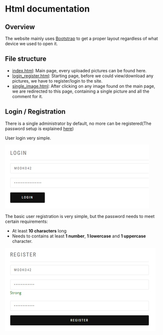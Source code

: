# Html documentation
## Overview
The website mainly uses [Bootstrap](https://getbootstrap.com) to get a proper layout regardless of what device we used to open it.
## File structure
- [index.html](https://github.com/gedand/452c8c82-Virucid/blob/main/web/index.html): Main page, every uploaded pictures can be found here.
- [login_register.html](https://github.com/gedand/452c8c82-Virucid/blob/main/web/login_register.html): Starting page, before we could view/download any pictures, we have to register/login to the site.
- [single_image.html](https://github.com/gedand/452c8c82-Virucid/blob/main/web/single_image.html): After clicking on any image found on the main page, we are redirected to this page, containing a single picture and all the comment for it.

## Login / Registration
There is a single administrator by default, no more can be registered(The password setup is explained [here](https://github.com/gedand/452c8c82-Virucid/tree/main/backend/config))

User login very simple.

![User login](https://github.com/gedand/452c8c82-Virucid/blob/main/web/docs/pics/login.jpg)

The basic user registration is very simple, but the password needs to meet certain requirements:
- At least **10 characters** long
- Needs to contains at least **1 number**, **1 lowercase** and **1 uppercase** character.

![User registration](https://github.com/gedand/452c8c82-Virucid/blob/main/web/docs/pics/register.jpg)
